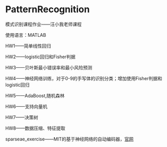 # PatternRecognition
模式识别课程作业——汪小我老师课程

使用语言：MATLAB

HW1——简单线性回归  

HW2——logistic回归和Fisher判据   

HW3——贝叶斯最小错误率和最小风险预测

HW4——神经网络训练，对于0-9的手写体的识别分类；增加使用Fisher判据和logistic回归

HW5——AdaBoost,随机森林

HW6——支持向量机

HW7——决策树

HW8——数据压缩、特征提取

sparseae_exercise——MIT的基于神经网络的自动编码器，[官网](http://ufldl.stanford.edu/wiki/index.php/UFLDL_Tutorial)

